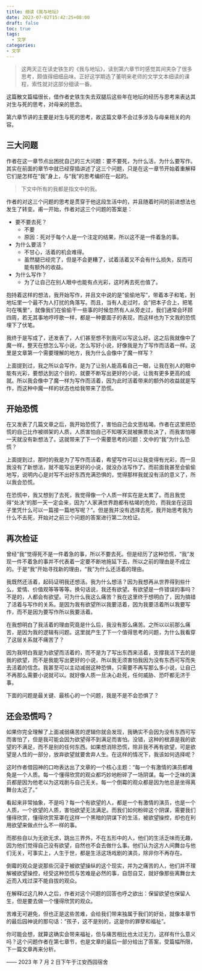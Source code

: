 ```yaml
---
title: 细读《我与地坛》
date: 2023-07-02T15:42:25+08:00
draft: false
toc: true
tags:
  - 文学
categories:
- 文学
---
```


> 这两天正在读史铁生的《我与地坛》，读到第六章节时感觉其间夹杂了很多思考，颇值得细细品味。正好这学期选了董明来老师的文学文本细读的课程，索性就对这部分细读一番。

<!--more-->

这篇散文篇幅很长，借作者史铁生失去双腿后这些年在地坛的经历与思考来表达其对生与死的思考，对母亲的思念。

第六章节讲的主要是对生与死的思考，故这篇文章不会过多涉及与母亲相关的内容。

## 三大问题

作者在这一章节点出困扰自己的三大问题：要不要死，为什么活，为什么要写作。其实在前面的章节中就已经穿插讲述了这三个问题，只是在这一章节开始着重解释它们是怎样在“我”身上，与“我”的思考编织在一起的。

> 下文中所有的我都是指文中的我。

作者的对这三个问题的思考是贯穿于他这段生活中的，并且随着时间的前进想法也发生了转变。甫一开始，作者对这三个问题的答案是：

- 要不要去死？
  - 不要
  - 原因：死对于每个人是一个注定的结果，所以这不是一件着急的事。
- 为什么要活？
  - 不甘心，活着的机会难得。
  - 虽然腿已经完了，但是不会更糟了，试着活着又不会有什么损失，反而可能有额外的收益。
- 为什么写作？
  - 为了让自己在别人眼中也能有点光彩，这时再去死也值了。

抱持着这样的想法，我开始写作，并且文中说的是”偷偷地写“，带着本子和笔，到地坛里一个最不为人打扰的角落写。而且，当有人走过时，会”把本子合上，把笔叼在嘴里“，就像我们在偷偷干一些事的时候忽然有人从旁走过，我们通常会环顾四周，若无其事地哼哼歌一样，都是一种要面子的表现，而这样也为下文我的恐慌埋下了伏笔。

我终于是写成了，还发表了，人们甚至想不到我可以写这么好。这之后我就像中了魔一样，整天在想怎么写小说，怎么写好小说，好像我是为了写作而活着一样。这里是文章第一个需要理解的地方，我为什么会像中了魔一样写？

上面提到过，我之所以会写作，是为了让别人能高看自己一眼，让我在别人的眼中能有光彩，要想达到这个目的，就要不断写出更好的小说，让我有更多更高的成就。所以我会像中了魔一样为写作而活着，因为此时活着带来的额外的收益就是写作，而这种中魔一样的状态也给我带来了恐慌。

## 开始恐慌

在又发表了几篇文章之后，我开始恐慌了，害怕自己会文思枯竭。作者在这里把恐慌的自己比作被绑架的人质，人质害怕自己不知哪天就被撕票处决了，而我害怕哪一天就没有新想法了。这就带来了下一个需要思考的问题：文中的“我”为什么恐慌？

上面提到过，那时的我是为了写作而活着，希望写作可以让我变得有光彩，而一旦我没有了新想法，就不能写出更好的小说，就没办法写作了。而前面我甚至会偷偷地写，说明内心是对写不出好东西充满恐惧的，觉得那样我就没有活的意义了，所以我会恐慌。

在恐慌中，我又想到了去死，我觉得像一个人质一样实在是太累了。而且我觉得“处决”的那一天一定会来，因为“人家满世界跑都有枯竭的危险，而我坐在这园子里凭什么可以一篇接一篇地写呢？”。但是我并没有选择去死，我开始思考我为什么不去死，开始对之前三个问题的答案进行第二次检证。

## 再次检证

曾经“我”觉得死不是一件着急的事，所以不要去死。但是经历了这种恐慌，“我”发现一件不着急的事并不代表着一定要不断地拖延下去，所以之前的理由是不成立的。于是“我”开始寻找新的理由，“我”为什么还活着的理由。

我既然还活着，起码证明我还想活。我为什么想活？因为我想再从世界得到些什么，爱情、价值观等等等等。换句话说，我还有欲望。有欲望是一件错误的事吗？不是的，人都会有欲望。可为什么我这么痛苦？我在这里终于想明白了，因为搞错了活着与写作的关系。是因为我有欲望所以我要活着，因为我要活着所以我要写作，而不是因为要写作所以我要活着。

在我想明白了我活着的理由究竟是什么后，我没有那么痛苦。之所以以前那么痛苦，是因为我的逻辑有问题。这里就产生了下一个值得思考的问题，为什么我看穿了这层关系就不痛苦了？

因为我明白我是为欲望而活着的，而不是为了写出东西来活着，支撑我活下去的是我的欲望，而不是我能写出更好的小说，所以我无须害怕我因为没有东西可写而失去活着的信念。我甚至可以主动减弱这种恐惧，只需要不再写那么多小说，让自己不再那么需要小说就可以。就好像人质一旦决心赴死，任何威胁、恐吓都无济于事。

下面的问题是最关键、最核心的一个问题，我是不是不会恐惧了？

## 还会恐慌吗？

如果你完全理解了上面减弱痛苦的逻辑你就会发现，我确实不会因为没有东西可写而害怕了，但是我可能会因为欲望得不到满足而害怕。没错，这种的根源是我的欲望的不满足，而不是别的任何东西。如果想消除恐慌，除非我不再有欲望，可是欲望是人性的一部分，放弃欲望就要舍弃人生。在这样的情况下，我该如何选择呢？

这时作者借园神的口吻表达出了文章的一个核心主题：“每一个有激情的演员都难免是一个人质。每一个懂得欣赏的观众都巧妙地粉碎了一场阴谋。每一个乏味的演员都是因为他老以为这戏剧与自己无关。每一个倒霉的观众都是因为他总是坐得离舞台太近了。”

看起来非常抽象，不是吗？每一个有欲望的人，都是一个有激情的演员，也是一个人质，一个欲望的人质，害怕欲望无法满足。而我们如何粉碎这个阴谋，需要我们懂得欣赏，懂得欣赏笼罩在这样一个黑暗的阴谋下的生活，被欲望操控，却也在利用欲望来做点什么不一样的事。

而那些自以为无欲无求，跳出三界外，不在五形中的人，他们的生活乏味而无趣，因为他们觉得自己没有欲望，自然也不会去做什么事。他们认为这方人间舞台与他们无关，可事实上，人生于世，都是生活这场戏剧的演员，除非你不再存在。

倒霉的观众是说那些沉浸于被欲望操纵的这个现实，并为之痛苦的人，他们并不理解被欲望操控，经受这种恐慌与苦难是必然的事，自怨自艾，就好像那些离舞台太近而入戏过深不能自拔的观众。

在解释过这几种人之后，作者对这个问题的回答也呼之欲出：保留欲望也保留人生，但是要去做一个懂得欣赏的观众。

苦难无可避免，但也正是这些苦难，会给我们带来独属于我们的好处，就像本章节的最后园神说的那句话：“孩子，这不是别的，这是你的罪孽和福祉”。

你可能会想，就算这确实会带来福祉，但与痛苦相比也太过无力，这样有什么意义吗？这个问题作者在第七章节，也是文章的最后一部分给出了答案，受篇幅所限，下一篇文章再来分析。

—— 2023 年 7 月 2 日下午于江安西园宿舍
